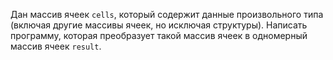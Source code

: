 Дан массив ячеек `cells`, который содержит данные произвольного типа (включая другие массивы ячеек, но исключая структуры). Написать программу, которая преобразует такой массив ячеек в одномерный массив ячеек `result`. 